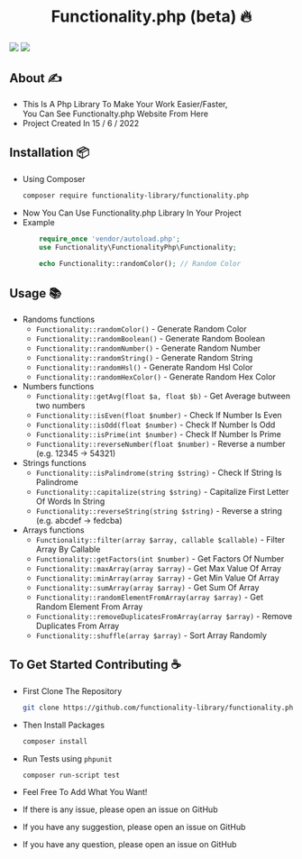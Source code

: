 # <p align="center">Functionality.php (beta) 🔥</p>

<p float="right">
<!-- License -->
<img src="https://img.shields.io/github/license/functionality-library/functionality.php?style=for-the-badge" />
<!-- Stars -->
 <img src="https://img.shields.io/github/stars/functionality-library/functionality.php?style=for-the-badge" />
</p>

## About ✍️

- This Is A Php Library To Make Your Work Easier/Faster,<br />
  You Can See Functionalty.php Website From Here
- Project Created In 15 / 6 / 2022

## Installation 📦

  - Using Composer
    ```bash
    composer require functionality-library/functionality.php
    ```
  - Now You Can Use Functionality.php Library In Your Project
  - Example
    ```php
        require_once 'vendor/autoload.php';
        use Functionality\FunctionalityPhp\Functionality;
        
        echo Functionality::randomColor(); // Random Color
    ```
## Usage 📚
- Randoms functions
    - `Functionality::randomColor()` - Generate Random Color
    - `Functionality::randomBoolean()` - Generate Random Boolean
    - `Functionality::randomNumber()` - Generate Random Number
    - `Functionality::randomString()` - Generate Random String
    - `Functionality::randomHsl()` - Generate Random Hsl Color
    - `Functionality::randomHexColor()` - Generate Random Hex Color
- Numbers functions
    - `Functionality::getAvg(float $a, float $b)` - Get Average butween two numbers
    - `Functionality::isEven(float $number)` - Check If Number Is Even
    - `Functionality::isOdd(float $number)` - Check If Number Is Odd
    - `Functionality::isPrime(int $number)` - Check If Number Is Prime
    - `Functionality::reverseNumber(float $number)` - Reverse a number (e.g. 12345 -> 54321)
- Strings functions
    - `Functionality::isPalindrome(string $string)` - Check If String Is Palindrome
    - `Functionality::capitalize(string $string)` - Capitalize First Letter Of Words In String
    - `Functionality::reverseString(string $string)` - Reverse a string (e.g. abcdef -> fedcba)
- Arrays functions
    - `Functionality::filter(array $array, callable $callable)` - Filter Array By Callable
    - `Functionality::getFactors(int $number)` - Get Factors Of Number
    - `Functionality::maxArray(array $array)` - Get Max Value Of Array
    - `Functionality::minArray(array $array)` - Get Min Value Of Array
    - `Functionality::sumArray(array $array)` - Get Sum Of Array
    - `Functionality::randomElementFromArray(array $array)` - Get Random Element From Array
    - `Functionality::removeDuplicatesFromArray(array $array)` - Remove Duplicates From Array
    - `Functionality::shuffle(array $array)` - Sort Array Randomly

## To Get Started Contributing ☕

- First Clone The Repository

  ```bash
  git clone https://github.com/functionality-library/functionality.php.git
  ```

- Then Install Packages

  ```bash
  composer install
  ```

- Run Tests using `phpunit`

  ```bash
  composer run-script test
  ```

- Feel Free To Add What You Want! 
- If there is any issue, please open an issue on GitHub
- If you have any suggestion, please open an issue on GitHub
- If you have any question, please open an issue on GitHub

